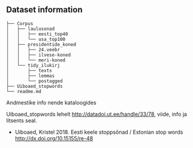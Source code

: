 ## Dataset information

```
├── Corpus
│   ├── laulusonad
│   │   ├── eesti_top40
│   │   └── usa_top100
│   ├── presidentide_koned
│   │   ├── 24.veebr
│   │   ├── ilvese-koned
│   │   └── meri-koned
│   └── tidy_ilukirj
│       ├── texts
│       ├── lemmas
│       └── postagged
├── Uiboaed_stopwords
└── readme.md
```

Andmestike info nende kataloogides

Uiboaed_stopwords lehelt http://datadoi.ut.ee/handle/33/78, viide, info ja litsents seal.
- Uiboaed, Kristel 2018. Eesti keele stoppsõnad / Estonian stop words http://dx.doi.org/10.15155/re-48